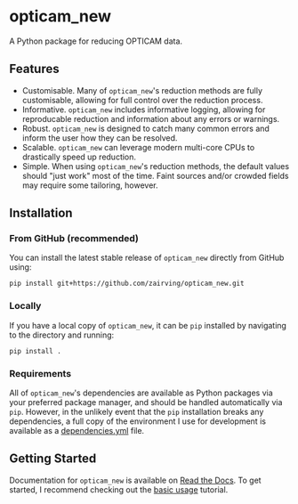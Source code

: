 # opticam_new
A Python package for reducing OPTICAM data.

## Features
- Customisable. Many of `opticam_new`'s reduction methods are fully customisable, allowing for full control over the reduction process.
- Informative. `opticam_new` includes informative logging, allowing for reproducable reduction and information about any errors or warnings.
- Robust. `opticam_new` is designed to catch many common errors and inform the user how they can be resolved.
- Scalable. `opticam_new` can leverage modern multi-core CPUs to drastically speed up reduction.
- Simple. When using `opticam_new`'s reduction methods, the default values should "just work" most of the time. Faint sources and/or crowded fields may require some tailoring, however.

## Installation

### From GitHub (recommended)

You can install the latest stable release of `opticam_new` directly from GitHub using:

```
pip install git+https://github.com/zairving/opticam_new.git
```

### Locally

If you have a local copy of `opticam_new`, it can be `pip` installed by navigating to the directory and running:

```
pip install .
```

### Requirements

All of `opticam_new`'s dependencies are available as Python packages via your preferred package manager, and should be handled automatically via `pip`. However, in the unlikely event that the `pip` installation breaks any dependencies, a full copy of the environment I use for development is available as a [dependencies.yml](dependencies.yml) file.

## Getting Started

Documentation for `opticam_new` is available on [Read the Docs](https://opticam-new.readthedocs.io/en/latest/index.html). To get started, I recommend checking out the [basic usage](https://opticam-new.readthedocs.io/en/latest/tutorials/reduction.html) tutorial.